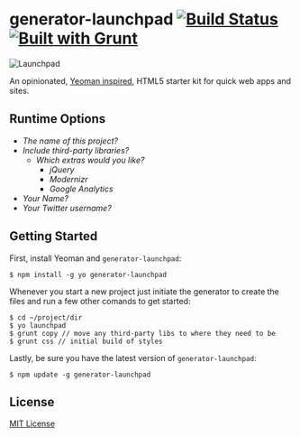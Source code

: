 # generator-launchpad [![Build Status](https://secure.travis-ci.org/adamcbrewer/generator-launchpad.png?branch=master)](https://travis-ci.org/adamcbrewer/generator-launchpad) [![Built with Grunt](https://cdn.gruntjs.com/builtwith.png)](http://gruntjs.com/)

![Launchpad](http://images2.wikia.nocookie.net/__cb20111103182547/poohadventures/images/3/3b/LaunchpadMcQuack.gif)

An opinionated, [Yeoman inspired](http://yeoman.io), HTML5 starter kit for quick web apps and sites.

## Runtime Options

+ _The name of this project?_
+ _Include third-party libraries?_
    + _Which extras would you like?_
        + _jQuery_
        + _Modernizr_
        + _Google Analytics_
+ _Your Name?_
+ _Your Twitter username?_


## Getting Started

First, install Yeoman and `generator-launchpad`:
```
$ npm install -g yo generator-launchpad
```

Whenever you start a new project just initiate the generator to create the files and run a few other comands to get started: 
```
$ cd ~/project/dir
$ yo launchpad
$ grunt copy // move any third-party libs to where they need to be
$ grunt css // initial build of styles
```

Lastly, be sure you have the latest version of `generator-launchpad`:
```
$ npm update -g generator-launchpad
```

## License

[MIT License](http://en.wikipedia.org/wiki/MIT_License)

